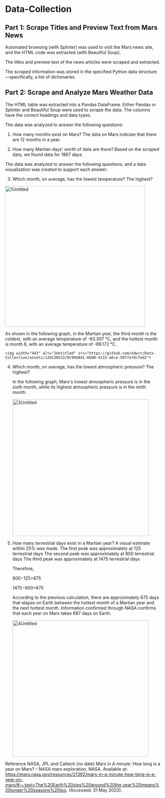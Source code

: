 # Data-Collection

## Part 1: Scrape Titles and Preview Text from Mars News
Automated browsing (with Splinter) was used to visit the Mars news site, and the HTML code was extracted (with Beautiful Soup).

The titles and preview text of the news articles were scraped and extracted.

The scraped information was stored in the specified Python data structure—specifically, a list of dictionaries.

## Part 2: Scrape and Analyze Mars Weather Data
The HTML table was extracted into a Pandas DataFrame. Either Pandas or Splinter and Beautiful Soup were used to scrape the data. The columns have the correct headings and data types. 

The data was analyzed to answer the following questions: 

1. How many months exist on Mars? 
    The data on Mars indicate that there are 12 months in a year.
    
2. How many Martian days' worth of data are there?
    Based on the scraped data, we found data for 1867 days.
    
The data was analyzed to answer the following questions, and a data visualization was created to support each answer: 



3. Which month, on average, has the lowest temperature? The highest?

  <img width="453" alt="1Untitled" src="https://github.com/odwct/Data-Collection/assets/126130532/d2065b8b-176f-4cf2-ae20-54145d91fdc0">
   
   As shown in the following graph, in the Martian year, the third month is the coldest, with an average temperature of -83.307 °C, and the hottest month is month 8, with      an average temperature of -69.172 °C.
    
    <img width="443" alt="2Untitled" src="https://github.com/odwct/Data-Collection/assets/126130532/0c994841-6b00-4115-a6ce-5077e7dcfed2">
    
4. Which month, on average, has the lowest atmospheric pressure? The highest?

    In the following graph, Mars's lowest atmospheric pressure is in the sixth month, while its highest atmospheric pressure is in the ninth month.
    
    <img width="441" alt="3Untitled" src="https://github.com/odwct/Data-Collection/assets/126130532/06ed5528-a039-4726-ba25-50ac2df58c1b">
    
5. How many terrestrial days exist in a Martian year? A visual estimate within 25% was made.
    The first peak was approximately at 125 terrestrial days
    The second peak was approximately at 800 terrestrial days
    The third peak was approximately at 1475 terrestrial days
    
    Therefore,

    800−125=675
 
    1475−800=675
 
    According to the previous calculation, there are approximately 675 days that elapse on Earth between the hottest month of a Martian year and the next hottest month.
    Information confirmed through NASA confirms that each year on Mars takes 687 days on Earth.

    <img width="440" alt="4Untitled" src="https://github.com/odwct/Data-Collection/assets/126130532/44c49354-d5fc-42ae-adcb-2e7543dbfef0">

Reference
NASA, JPL and Caltech (no date) Mars in A minute: How long is a year on Mars? – NASA mars exploration, NASA. Available at: https://mars.nasa.gov/resources/21392/mars-in-a-minute-how-long-is-a-year-on-mars/#:~:text=The%20Earth%20zips%20around%20the,year%20means%20longer%20seasons%20too. (Accessed: 31 May 2023). 
